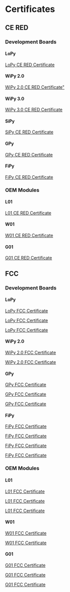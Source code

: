 # Certificates

## CE RED

### Development Boards

#### LoPy

<p><a href="../.gitbook/assets/16-213298_expertise_pycom_lopy-1.0r.pdf" target="_blank">LoPy CE RED Certificate</a></p>

#### WiPy 2.0

<p><a href="../.gitbook/assets/16-213297_expertise_pycom_wipy-2.0r.pdf" target="_blank">WiPy 2.0 CE RED Certificate&quot;</a></p>

#### WiPy 3.0

<p><a href="../.gitbook/assets/17-214126_red-certificate_pycom_wipy-3.0.pdf" target="_blank">WiPy 3.0 CE RED Certificate</a></p>

#### SiPy

<p><a href="../.gitbook/assets/17-210585_expertise_sipy_sipy-1.0.pdf" target="_blank">SiPy CE RED Certificate</a></p>

#### GPy

<p><a href="../.gitbook/assets/c03-b0-red-final-gpy.pdf" target="_blank">GPy CE RED Certificate</a></p>

#### FiPy

<p><a href="../.gitbook/assets/fipy_c03-b0-red-final.pdf" target="_blank">FiPy CE RED Certificate</a></p>

### OEM Modules

#### L01

<p><a href="../.gitbook/assets/17-213356_red-certificate_pycom_l01-1.0.pdf" target="_blank">L01 CE RED Certificate</a></p>

#### W01

<p><a href="../.gitbook/assets/17-213357_red-certificate_pycom_w01-1.0.pdf" target="_blank">W01 CE RED Certificate</a></p>

#### G01

<p><a href="../.gitbook/assets/c03-b0-red-final.pdf" target="_blank">G01 CE RED Certificate</a></p>

## FCC

### Development Boards

#### LoPy

<p><a href="../.gitbook/assets/2090acc16_grant.pdf" target="_blank">LoPy FCC Certificate</a></p>

<p><a href="../.gitbook/assets/2090bcc16_grant.pdf" target="_blank">LoPy FCC Certificate</a></p>

<p><a href="../.gitbook/assets/2090ccc16_grant.pdf" target="_blank">LoPy FCC Certificate</a></p>

#### WiPy 2.0

<p><a href="../.gitbook/assets/2091acc16_grant.pdf" target="_blank">WiPy 2.0 FCC Certificate</a></p>

<p><a href="../.gitbook/assets/2091bcc16_grant.pdf" target="_blank">WiPy 2.0 FCC Certificate</a></p>

#### GPy

<p><a href="../.gitbook/assets/pycom-2ajmtgpy01r-fcc-grant-dss.pdf" target="_blank">GPy FCC Certificate</a></p>

<p><a href="../.gitbook/assets/pycom-2ajmtgpy01r-fcc-grant-dts.pdf" target="_blank">GPy FCC Certificate</a></p>

<p><a href="../.gitbook/assets/pycom-2ajmtgpy01r-fcc-grant-tnb.pdf" target="_blank">GPy FCC Certificate</a></p>

#### FiPy

<p><a href="../.gitbook/assets/pycom-2ajmtfipy01r-fcc-grant-dss.pdf" target="_blank">FiPy FCC Certificate</a></p>

<p><a href="../.gitbook/assets/pycom-2ajmtfipy01r-fcc-grant-dts.pdf" target="_blank">FiPy FCC Certificate</a></p>

<p><a href="../.gitbook/assets/pycom-2ajmtfipy01r-fcc-grant-dxx.pdf" target="_blank">FiPy FCC Certificate</a></p>

<p><a href="../.gitbook/assets/pycom-2ajmtfipy01r-fcc-grant-tnb.pdf" target="_blank">FiPy FCC Certificate</a></p>

### OEM Modules

#### L01

<p><a href="../.gitbook/assets/172181411_aa_00_final.pdf" target="_blank">L01 FCC Certificate</a></p>

<p><a href="../.gitbook/assets/172181413_aa_00_final.pdf" target="_blank">L01 FCC Certificate</a></p>

<p><a href="../.gitbook/assets/172181414_aa_00_final.pdf" target="_blank">L01 FCC Certificate</a></p>

#### W01

<p><a href="../.gitbook/assets/172181407_aa_00_final.pdf" target="_blank">W01 FCC Certificate</a></p>

<p><a href="../.gitbook/assets/172181408_aa_00_final.pdf" target="_blank">W01 FCC Certificate</a></p>

#### G01

<p><a href="../.gitbook/assets/pycom-2ajmtg01r-fcc-grant-dss.pdf" target="_blank">G01 FCC Certificate</a></p>

<p><a href="../.gitbook/assets/pycom-2ajmtg01r-fcc-grant-dts.pdf" target="_blank">G01 FCC Certificate</a></p>

<p><a href="../.gitbook/assets/pycom-2ajmtg01r-fcc-grant-tnb.pdf" target="_blank">G01 FCC Certificate</a></p>
